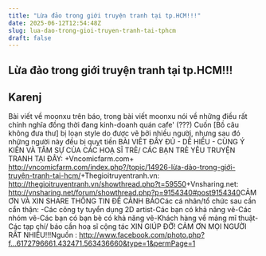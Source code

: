 ```yaml
---
title: "Lừa đảo trong giới truyện tranh tại tp.HCM!!!"
date: 2025-06-12T12:54:48Z
slug: lua-dao-trong-gioi-truyen-tranh-tai-tphcm
draft: false
---
```


## Lừa đảo trong giới truyện tranh tại tp.HCM!!!

## Karenj

Bài viết về moonxu trên báo, trong bài viết moonxu nói về những điều rất chính nghĩa đồng thời đang kinh-doanh quán cafe' (???)​ 
Cuốn [Bồ câu không đưa thư] bị loạn style do được vẽ bởi nhiều người, nhưng sau đó những người này đều bị quỵt tiền​ 
BÀI VIẾT ĐẦY ĐỦ - DỄ HIỂU - CÙNG Ý KIẾN VÀ TÂM SỰ CỦA CÁC HOẠ SĨ TRẺ/ CÁC BẠN TRẺ YÊU TRUYỆN TRANH TẠI ĐÂY: ​ 
+Vncomicfarm.com+​http://vncomicfarm.com/index.php?/topic/14926-lừa-dảo-trong-giới-truyện-tranh-tại-hcm/​ 
+Thegioitruyentranh.vn:​http://thegioitruyentranh.vn/showthread.php?t=59550​ 
+Vnsharing.net:​http://vnsharing.net/forum/showthread.php?p=9154340#post9154340​ 
CẢM ƠN VÀ XIN SHARE THÔNG TIN ĐỂ CẢNH BÁO​Các cá nhân/tổ chức sau cần cẩn thận:​ 
-Các công ty tuyển dụng 2D artist​-Các bạn có khả năng vẽ​-Các nhóm vẽ​-Các bạn có bạn bè có khả năng vẽ​-Khách hàng về mảng mĩ thuật​-Các tạp chí/ báo cần hoạ sĩ cộng tác​ 
XIN GIÚP ĐỠ! CẢM ƠN MỌI NGƯỜI RẤT NHIỀU!!!​ 
Nguồn : ​http://www.facebook.com/photo.php?f...6172796661.432471.563436660&type=1&permPage=1